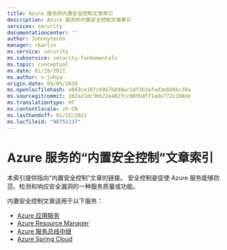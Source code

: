 ```yaml
---
title: Azure 服务的内置安全控制文章索引
description: Azure 服务的内置安全控制文章索引
services: security
documentationcenter: ''
author: Johnnytechn
manager: rkarlin
ms.service: security
ms.subservice: security-fundamentals
ms.topic: conceptual
ms.date: 01/19/2021
ms.author: v-johya
origin.date: 09/05/2019
ms.openlocfilehash: e603ce187c69b7bb94ec1df3b3afad3ebb0bc38a
ms.sourcegitcommit: 102a21dc30622e4827cc005bdf71ade772c1b8de
ms.translationtype: HT
ms.contentlocale: zh-CN
ms.lasthandoff: 01/25/2021
ms.locfileid: "98751137"
---
```

# <a name="index-of-built-in-security-controls-articles-for-azure-services"></a>Azure 服务的“内置安全控制”文章索引

本索引提供指向“内置安全控制”文章的链接。 安全控制是促使 Azure 服务能够防范、检测和响应安全漏洞的一种服务质量或功能。

内置安全控制文章适用于以下服务：


- [Azure 应用服务](../../app-service/app-service-security-controls.md)
- [Azure Resource Manager](../../azure-resource-manager/management/azure-resource-manager-security-controls.md)
- [Azure 服务总线中继](../../azure-relay/service-bus-relay-security-controls.md)
- [Azure Spring Cloud](../../spring-cloud/spring-cloud-concept-security-controls.md)

